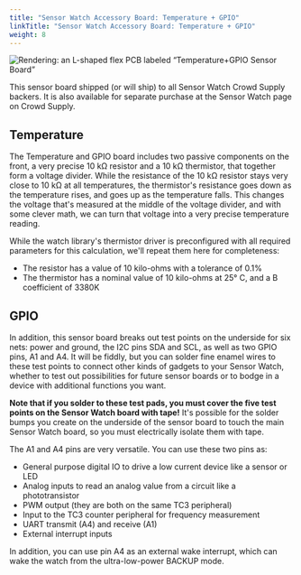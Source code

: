 ```yaml
---
title: "Sensor Watch Accessory Board: Temperature + GPIO"
linkTitle: "Sensor Watch Accessory Board: Temperature + GPIO"
weight: 8
---
```

![Rendering: an L-shaped flex PCB labeled “Temperature+GPIO Sensor Board”](../images/temperature-gpio-sensor-board.png)

This sensor board shipped (or will ship) to all Sensor Watch Crowd Supply backers. It is also available for separate purchase at the Sensor Watch page on Crowd Supply.

Temperature
-----------

The Temperature and GPIO board includes two passive components on the front, a very precise 10 kΩ resistor and a 10 kΩ thermistor, that together form a voltage divider. While the resistance of the 10 kΩ resistor stays very close to 10 kΩ at all temperatures, the thermistor's resistance goes down as the temperature rises, and goes up as the temperature falls. This changes the voltage that's measured at the middle of the voltage divider, and with some clever math, we can turn that voltage into a very precise temperature reading.

While the watch library's thermistor driver is preconfigured with all required parameters for this calculation, we'll repeat them here for completeness: 

* The resistor has a value of 10 kilo-ohms with a tolerance of 0.1%
* The thermistor has a nominal value of 10 kilo-ohms at 25° C, and a B coefficient of 3380K

GPIO
----

In addition, this sensor board breaks out test points on the underside for six nets: power and ground, the I2C pins SDA and SCL, as well as two GPIO pins, A1 and A4. It will be fiddly, but you can solder fine enamel wires to these test points to connect other kinds of gadgets to your Sensor Watch, whether to test out possibilities for future sensor boards or to bodge in a device with additional functions you want.

**Note that if you solder to these test pads, you must cover the five test points on the Sensor Watch board with tape!** It's possible for the solder bumps you create on the underside of the sensor board to touch the main Sensor Watch board, so you must electrically isolate them with tape.

The A1 and A4 pins are very versatile. You can use these two pins as:

* General purpose digital IO to drive a low current device like a sensor or LED
* Analog inputs to read an analog value from a circuit like a phototransistor
* PWM output (they are both on the same TC3 peripheral)
* Input to the TC3 counter peripheral for frequency measurement
* UART transmit (A4) and receive (A1)
* External interrupt inputs

In addition, you can use pin A4 as an external wake interrupt, which can wake the watch from the ultra-low-power BACKUP mode.
